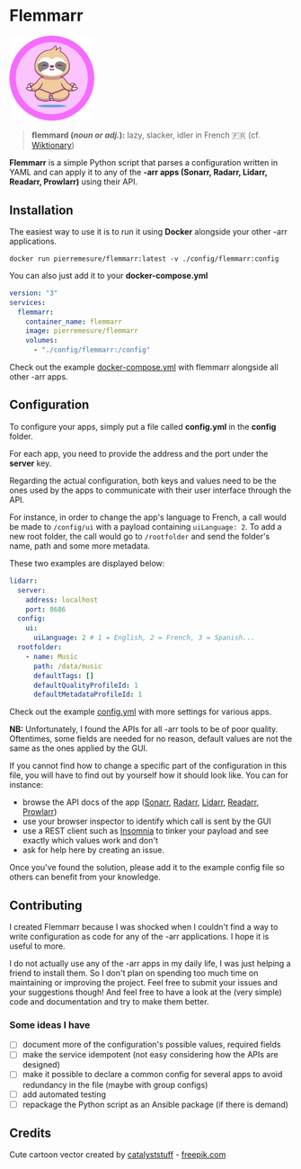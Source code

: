 # Flemmarr

<img width="30%" src="logo.svg" alt="Flemmarr"></img>

> **flemmard (*noun or adj.*):** lazy, slacker, idler in French 🇫🇷
(cf. [Wiktionary](https://en.wiktionary.org/wiki/flemmard))

**Flemmarr** is a simple Python script that parses a configuration written in YAML and can apply it to any of the **-arr apps (Sonarr, Radarr, Lidarr, Readarr, Prowlarr)** using their API.

## Installation

The easiest way to use it is to run it using **Docker** alongside your other -arr applications.

```docker
docker run pierremesure/flemmarr:latest -v ./config/flemmarr:config
```

You can also just add it to your **docker-compose.yml**

```yaml
version: "3"
services:
  flemmarr:
    container_name: flemmarr
    image: pierremesure/flemmarr
    volumes:
      - "./config/flemmarr:/config"
```

Check out the example [docker-compose.yml](docker-compose.yml) with flemmarr alongside all other -arr apps.

## Configuration

To configure your apps, simply put a file called **config.yml** in the **config** folder.

For each app, you need to provide the address and the port under the **server** key.

Regarding the actual configuration, both keys and values need to be the ones used by the apps to communicate with their user interface through the API.

For instance, in order to change the app's language to French, a call would be made to `/config/ui` with a payload containing `uiLanguage: 2`. To add a new root folder, the call would go to `/rootfolder` and send the folder's name, path and some more metadata.

These two examples are displayed below:

```yaml
lidarr:
  server:
    address: localhost
    port: 8686
  config:
    ui:
      uiLanguage: 2 # 1 = English, 2 = French, 3 = Spanish...
  rootfolder:
    - name: Music
      path: /data/music
      defaultTags: []
      defaultQualityProfileId: 1
      defaultMetadataProfileId: 1
```

Check out the example [config.yml](config/flemmarr/config.yml) with more settings for various apps.

**NB:** Unfortunately, I found the APIs for all -arr tools to be of poor quality. Oftentimes, some fields are needed for no reason, default values are not the same as the ones applied by the GUI.

If you cannot find how to change a specific part of the configuration in this file, you will have to find out by yourself how it should look like. You can for instance:

- browse the API docs of the app ([Sonarr](https://github.com/Sonarr/Sonarr/wiki/API), [Radarr](https://radarr.video/docs/api/), [Lidarr](https://lidarr.audio/docs/api/), [Readarr](https://readarr.com/docs/api/), [Prowlarr](http://prowlarr.com/docs/api/))
- use your browser inspector to identify which call is sent by the GUI
- use a REST client such as [Insomnia](https://insomnia.rest) to tinker your payload and see exactly which values work and don't
- ask for help here by creating an issue.

Once you've found the solution, please add it to the example config file so others can benefit from your knowledge.

## Contributing

I created Flemmarr because I was shocked when I couldn't find a way to write configuration as code for any of the -arr applications. I hope it is useful to more.

I do not actually use any of the -arr apps in my daily life, I was just helping a friend to install them. So I don't plan on spending too much time on maintaining or improving the project. Feel free to submit your issues and your suggestions though! And feel free to have a look at the (very simple) code and documentation and try to make them better.

### Some ideas I have

- [ ] document more of the configuration's possible values, required fields
- [ ] make the service idempotent (not easy considering how the APIs are designed)
- [ ] make it possible to declare a common config for several apps to avoid redundancy in the file (maybe with group configs)
- [ ] add automated testing
- [ ] repackage the Python script as an Ansible package (if there is demand)

## Credits

Cute cartoon vector created by [catalyststuff](https://www.freepik.com/free-vector/cute-sloth-yoga-cartoon-icon-illustration_11167789.htm) - [freepik.com](https://www.freepik.com)
